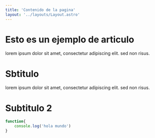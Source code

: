 ```yaml
---
title: 'Contenido de la pagina'
layout: '../layouts/Layout.astro'
---
```

# Esto es un ejemplo de articulo

lorem ipsum dolor sit amet, consectetur adipiscing elit. sed non risus.

# Sbtitulo

lorem ipsum dolor sit amet, consectetur adipiscing elit. sed non risus.

# Subtitulo 2

```javascript
function{
    console.log('hola mundo')
}
```
